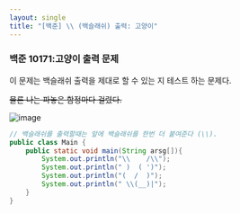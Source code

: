 ```yaml
---
layout: single
title: "[백준] \\ (백슬래쉬) 출력: 고양이"
---
```


### 백준 10171:고양이 출력 문제

이 문제는 백슬래쉬 출력을 제대로 할 수 있는 지 테스트 하는 문제다.

~~물론 나는 파놓은 함정마다 걸렸다.~~

![image](https://user-images.githubusercontent.com/58998646/140906084-d8c0924d-c833-494f-acc7-61d307572f58.png)

```java
// 백슬래쉬를 출력할때는 앞에 백슬래쉬를 한번 더 붙여준다 (\\).
public class Main {
    public static void main(String arsg[]){
        System.out.println("\\    /\\");
        System.out.println(" )  ( ')");
        System.out.println("(  /  )");
        System.out.println(" \\(__)|");
    }
}
```
